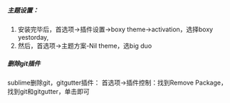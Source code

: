 ##### 主题设置：

1. 安装完毕后，首选项->插件设置->boxy theme->activation，选择boxy yestorday,
2. 然后，首选项->主题方案-Nil theme，选big duo



##### 删除git插件

sublime删除git，gitgutter插件：
首选项->插件控制：找到Remove Package，找到git和gitgutter，单击即可